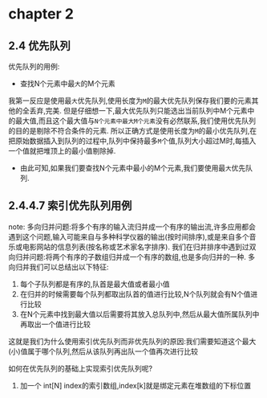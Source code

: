# chapter 2

## 2.4 优先队列

优先队列的用例:

- 查找N个元素中最`大`的M个元素

我第一反应是使用最`大`优先队列,使用长度为`M`的最大优先队列保存我们要的元素其他的全丢弃,完美.
但是仔细想一下,最大优先队列只能选出当前队列中M个元素中的最大值,而且这个最大值与`N个元素中最大M个元素`没有必然联系,我们使用优先队列的目的是剔除不符合条件的元素.
所以正确方式是使用长度为`M`的最小优先队列,在把原始数据插入到队列的过程中,队列中保持最多`M`个值,队列大小超过M时,每插入一个值就把堆顶上的最小值剔除掉.

- 由此可知,如果我们要查找N个元素中最小的M个元素,我们要使用最`大`优先队列.

## 2.4.4.7 索引优先队列用例

note:
多向归并问题:将多个有序的输入流归并成一个有序的输出流,许多应用都会遇到这个问题,输入可能来自与多种科学仪器的输出(按时间排序),或是来自多个音乐或电影网站的信息列表(按名称或艺术家名字排序).
我们在归并排序中遇到过双向归并问题:将两个有序的子数组归并成一个有序的数组,也是多向归并的一种.
多向归并我们可以总结出以下特征:

1. 每个子队列都是有序的,队首是最大值或者最小值
2. 在归并的时候需要每个队列都取出队首的值进行比较,N个队列就会有N个值进行比较
3. 在N个元素中找到最大值以后需要将其放入总队列中,然后从最大值所属队列中再取出一个值进行比较

这就是我们为什么使用索引优先队列而非优先队列的原因:我们需要知道这个最大(小)值属于哪个队列,然后从该队列再出队一个值再次进行比较

如何在优先队列的基础上实现索引优先队列呢?
1. 加一个 int[N] index的索引数组,index[k]就是绑定元素在堆数组的下标位置

## 
